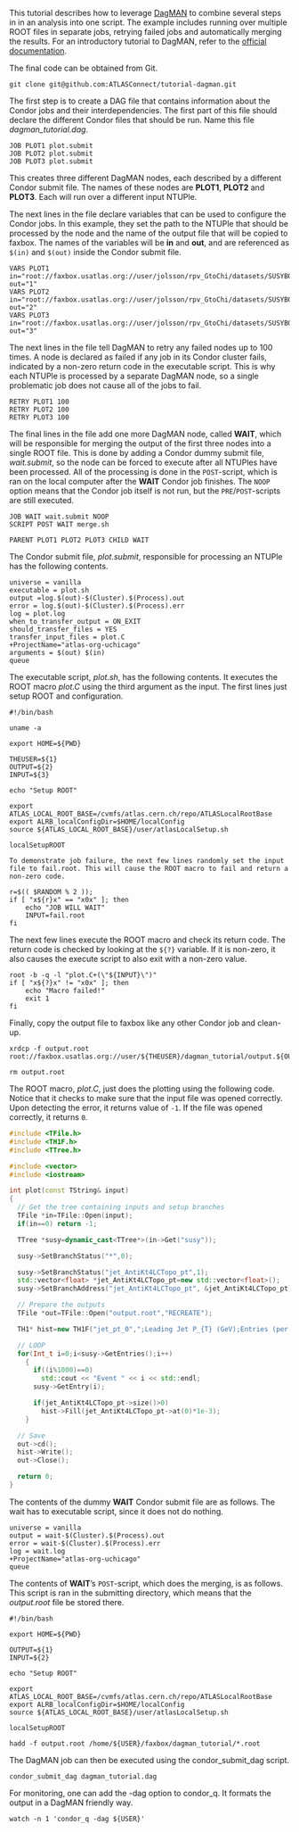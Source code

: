 This tutorial describes how to leverage [DagMAN](http://research.cs.wisc.edu/htcondor/manual/v7.8/2_10DAGMan_Applications.html) to combine several steps in in an analysis into one script. The example includes running over multiple ROOT files in separate jobs, retrying failed jobs and automatically merging the results. For an introductory tutorial to DagMAN, refer to the [official documentation](http://research.cs.wisc.edu/htcondor/tutorials/intl-grid-school-3/simple_dag.html).

The final code can be obtained from Git.
```
git clone git@github.com:ATLASConnect/tutorial-dagman.git
```

The first step is to create a DAG file that contains information about the Condor jobs and their interdependencies. The first part of this file should declare the different Condor files that should be run. Name this file *dagman_tutorial.dag*.

```
JOB PLOT1 plot.submit
JOB PLOT2 plot.submit
JOB PLOT3 plot.submit
```

This creates three different DagMAN nodes, each described by a different Condor submit file. The names of these nodes are **PLOT1**, **PLOT2** and **PLOT3**. Each will run over a different input NTUPle.

The next lines in the file declare variables that can be used to configure the Condor jobs. In this example, they set the path to the NTUPle that should be processed by the node and the name of the output file that will be copied to faxbox. The names of the variables will be **in** and **out**, and are referenced as `$(in)` and `$(out)` inside the Condor submit file.

```
VARS PLOT1 in="root://faxbox.usatlas.org://user/jolsson/rpv_GtoChi/datasets/SUSYBOOST/mc12_8TeV.183903.Herwigpp_UEEE3_CTEQ6L1_RPV_UDD_GluinoToChi_10q_M800_175.merge.NTUP_SUSYBOOST.e2406_s1581_s1586_r3658_r3549_p1364_tid01371979_00/NTUP_SUSYBOOST.01371979._000001.root.1" out="1"
VARS PLOT2 in="root://faxbox.usatlas.org://user/jolsson/rpv_GtoChi/datasets/SUSYBOOST/mc12_8TeV.183903.Herwigpp_UEEE3_CTEQ6L1_RPV_UDD_GluinoToChi_10q_M800_175.merge.NTUP_SUSYBOOST.e2406_s1581_s1586_r3658_r3549_p1364_tid01371979_00/NTUP_SUSYBOOST.01371979._000002.root.1" out="2"
VARS PLOT3 in="root://faxbox.usatlas.org://user/jolsson/rpv_GtoChi/datasets/SUSYBOOST/mc12_8TeV.183903.Herwigpp_UEEE3_CTEQ6L1_RPV_UDD_GluinoToChi_10q_M800_175.merge.NTUP_SUSYBOOST.e2406_s1581_s1586_r3658_r3549_p1364_tid01371979_00/NTUP_SUSYBOOST.01371979._000003.root.1" out="3"
```

The next lines in the file tell DagMAN to retry any failed nodes up to 100 times. A node is declared as failed if any job in its Condor cluster fails, indicated by a non-zero return code in the executable script. This is why each NTUPle is processed by a separate DagMAN node, so a single problematic job does not cause all of the jobs to fail.

```
RETRY PLOT1 100
RETRY PLOT2 100
RETRY PLOT3 100
```

The final lines in the file add one more DagMAN node, called **WAIT**, which will be responsible for merging the output of the first three nodes into a single ROOT file. This is done by adding a Condor dummy submit file, *wait.submit*, so the node can be forced to execute after all NTUPles have been processed. All of the processing is done in the `POST`-script, which is ran on the local computer after the **WAIT** Condor job finishes. The `NOOP` option means that the Condor job itself is not run, but the `PRE`/`POST`-scripts are still executed.

```
JOB WAIT wait.submit NOOP
SCRIPT POST WAIT merge.sh

PARENT PLOT1 PLOT2 PLOT3 CHILD WAIT
```

The Condor submit file, *plot.submit*, responsible for processing an NTUPle has the following contents.

```
universe = vanilla
executable = plot.sh
output =log.$(out)-$(Cluster).$(Process).out
error = log.$(out)-$(Cluster).$(Process).err
log = plot.log
when_to_transfer_output = ON_EXIT
should_transfer_files = YES
transfer_input_files = plot.C
+ProjectName="atlas-org-uchicago"
arguments = $(out) $(in)
queue
```

The executable script, *plot.sh*, has the following contents. It executes the ROOT macro *plot.C* using the third argument as the input. The first lines just setup ROOT and configuration.

```
#!/bin/bash

uname -a

export HOME=${PWD}

THEUSER=${1}
OUTPUT=${2}
INPUT=${3}

echo "Setup ROOT"

export ATLAS_LOCAL_ROOT_BASE=/cvmfs/atlas.cern.ch/repo/ATLASLocalRootBase
export ALRB_localConfigDir=$HOME/localConfig
source ${ATLAS_LOCAL_ROOT_BASE}/user/atlasLocalSetup.sh

localSetupROOT

To demonstrate job failure, the next few lines randomly set the input file to fail.root. This will cause the ROOT macro to fail and return a non-zero code.

r=$(( $RANDOM % 2 ));
if [ "x${r}x" == "x0x" ]; then
    echo "JOB WILL WAIT"
    INPUT=fail.root
fi
```

The next few lines execute the ROOT macro and check its return code. The return code is checked by looking at the `${?}` variable. If it is non-zero, it also causes the execute script to also exit with a non-zero value.

```
root -b -q -l "plot.C+(\"${INPUT}\")"
if [ "x${?}x" != "x0x" ]; then
    echo "Macro failed!"
    exit 1
fi
```

Finally, copy the output file to faxbox like any other Condor job and clean-up.

```
xrdcp -f output.root root://faxbox.usatlas.org://user/${THEUSER}/dagman_tutorial/output.${OUTPUT}.root

rm output.root
```

The ROOT macro, *plot.C*, just does the plotting using the following code. Notice that it checks to make sure that the input file was opened correctly. Upon detecting the error, it returns value of `-1`. If the file was opened correctly, it returns `0`.

```C++
#include <TFile.h>
#include <TH1F.h>
#include <TTree.h>

#include <vector>
#include <iostream>

int plot(const TString& input)
{
  // Get the tree containing inputs and setup branches
  TFile *in=TFile::Open(input);
  if(in==0) return -1;

  TTree *susy=dynamic_cast<TTree*>(in->Get("susy"));

  susy->SetBranchStatus("*",0);

  susy->SetBranchStatus("jet_AntiKt4LCTopo_pt",1);
  std::vector<float> *jet_AntiKt4LCTopo_pt=new std::vector<float>();
  susy->SetBranchAddress("jet_AntiKt4LCTopo_pt", &jet_AntiKt4LCTopo_pt);

  // Prepare the outputs
  TFile *out=TFile::Open("output.root","RECREATE");

  TH1* hist=new TH1F("jet_pt_0",";Leading Jet P_{T} (GeV);Entries (per bin)",100,0,1000);

  // LOOP
  for(Int_t i=0;i<susy->GetEntries();i++)
    {
      if((i%1000)==0)
        std::cout << "Event " << i << std::endl;
      susy->GetEntry(i);

      if(jet_AntiKt4LCTopo_pt->size()>0)
        hist->Fill(jet_AntiKt4LCTopo_pt->at(0)*1e-3);
    }

  // Save
  out->cd();
  hist->Write();
  out->Close();

  return 0;
}
```

The contents of the dummy **WAIT** Condor submit file are as follows. The wait has to executable script, since it does not do nothing.

```
universe = vanilla
output = wait-$(Cluster).$(Process).out
error = wait-$(Cluster).$(Process).err
log = wait.log
+ProjectName="atlas-org-uchicago"
queue
```

The contents of **WAIT**’s `POST`-script, which does the merging, is as follows. This script is ran in the submitting directory, which means that the *output.root* file be stored there.

```
#!/bin/bash

export HOME=${PWD}

OUTPUT=${1}
INPUT=${2}

echo "Setup ROOT"

export ATLAS_LOCAL_ROOT_BASE=/cvmfs/atlas.cern.ch/repo/ATLASLocalRootBase
export ALRB_localConfigDir=$HOME/localConfig
source ${ATLAS_LOCAL_ROOT_BASE}/user/atlasLocalSetup.sh

localSetupROOT

hadd -f output.root /home/${USER}/faxbox/dagman_tutorial/*.root
```

The DagMAN job can then be executed using the condor_submit_dag script.
```
condor_submit_dag dagman_tutorial.dag
```

For monitoring, one can add the -dag option to condor_q. It formats the output in a DagMAN friendly way.
```
watch -n 1 'condor_q -dag ${USER}'
```

